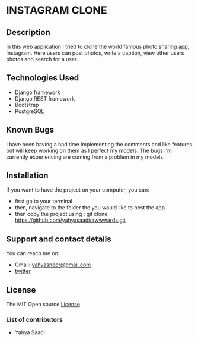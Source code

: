# INSTAGRAM CLONE

## Description

In this web application I tried to clone the world famous photo sharing app, Instagram. Here users can post photos, write a caption, view other users photos and search for a user.

## Technologies Used

- Django framework
- Django REST framework
- Bootstrap
- PostgreSQL

## Known Bugs
I have been having a had time implementing the comments and like features but will keep working on them as I perfect my models. The bugs I'm currently experiencing are coming from a problem in my models.

## Installation
If you want to have the project on your computer, you can:
* first go to your terminal
* then, navigate to the folder the you would like to host the app
* then copy the project using : git clone https://github.com/yahyasaadi/awwwards.git

## Support and contact details
You can reach me on:
* Gmail: yahyasnoor@gmail.com
* [twitter](https://twitter.com/yahyasnoor)

## License
The MIT Open source [License](https://opensource.org/licenses/MIT)

### List of contributors
* Yahya Saadi
